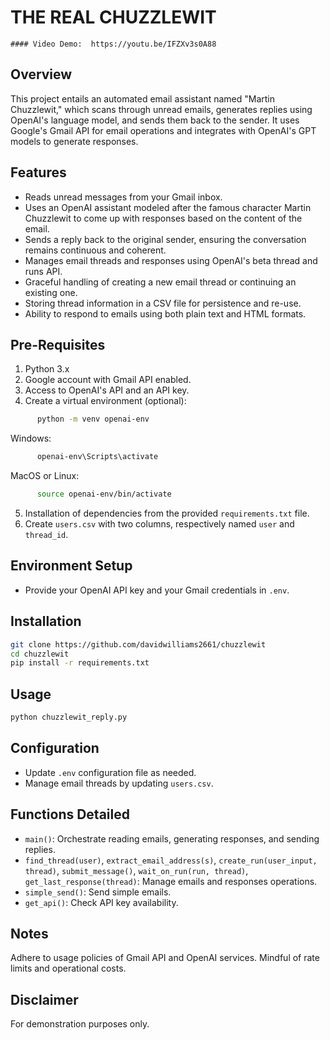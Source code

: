 # THE REAL CHUZZLEWIT
    #### Video Demo:  https://youtu.be/IFZXv3s0A88

## Overview
This project entails an automated email assistant named "Martin Chuzzlewit," which scans through unread emails, generates replies using OpenAI's language model, and sends them back to the sender. It uses Google's Gmail API for email operations and integrates with OpenAI's GPT models to generate responses.

## Features
- Reads unread messages from your Gmail inbox.
- Uses an OpenAI assistant modeled after the famous character Martin Chuzzlewit to come up with responses based on the content of the email.
- Sends a reply back to the original sender, ensuring the conversation remains continuous and coherent.
- Manages email threads and responses using OpenAI's beta thread and runs API.
- Graceful handling of creating a new email thread or continuing an existing one.
- Storing thread information in a CSV file for persistence and re-use.
- Ability to respond to emails using both plain text and HTML formats.

## Pre-Requisites
1. Python 3.x
2. Google account with Gmail API enabled.
3. Access to OpenAI's API and an API key.
4. Create a virtual environment (optional):
```bash
      python -m venv openai-env
```
Windows:
```bash
      openai-env\Scripts\activate
```
MacOS or Linux:
```bash
      source openai-env/bin/activate
```
5. Installation of dependencies from the provided `requirements.txt` file.
6. Create `users.csv` with two columns, respectively named `user` and `thread_id`.


## Environment Setup
- Provide your OpenAI API key and your Gmail credentials in `.env`.

## Installation
```bash
git clone https://github.com/davidwilliams2661/chuzzlewit
cd chuzzlewit
pip install -r requirements.txt
```

## Usage
```bash
python chuzzlewit_reply.py
```

## Configuration
- Update `.env` configuration file as needed.
- Manage email threads by updating `users.csv`.

## Functions Detailed
- `main()`: Orchestrate reading emails, generating responses, and sending replies.
- `find_thread(user)`, `extract_email_address(s)`, `create_run(user_input, thread)`, `submit_message()`, `wait_on_run(run, thread)`, `get_last_response(thread)`: Manage emails and responses operations.
- `simple_send()`: Send simple emails.
- `get_api()`: Check API key availability.

## Notes
Adhere to usage policies of Gmail API and OpenAI services. Mindful of rate limits and operational costs.

## Disclaimer
For demonstration purposes only.